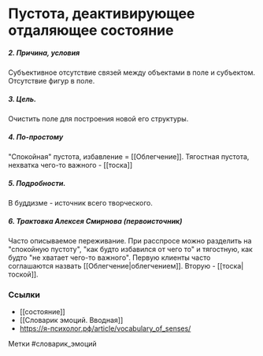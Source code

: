 #  Пустота, деактивирующее отдаляющее состояние

##### 2. Причина, условия
Субъективное отсутствие связей между объектами в поле и субъектом. 
Отсутствие фигур в поле.

##### 3. Цель.
Очистить поле для построения новой его структуры.

##### 4. По-простому
"Спокойная" пустота, избавление = [[Облегчение]].
Тягостная пустота, нехватка чего-то важного - [[тоска]]

##### 5. Подробности.
В буддизме - источник всего творческого.

##### 6. Трактовка Алексея Смирнова (первоисточник)
Часто описываемое переживание. При расспросе можно разделить на "спокойную пустоту", "как будто избавился от чего то" и тягостную, как будто "не хватает чего-то важного". Первую клиенты часто соглашаются назвать [[Облегчение|облегчением]]. Вторую - [[тоска|тоской]].


### Ссылки
- [[состояние]]
- [[Словарик эмоций. Вводная]]
- https://я-психолог.рф/article/vocabulary_of_senses/

Метки #словарик_эмоций 





